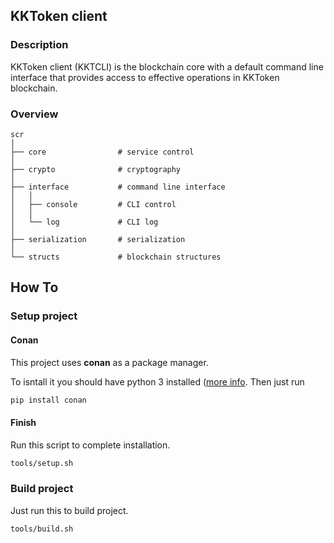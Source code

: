 ## KKToken client

### Description

KKToken client (KKTCLI) is the blockchain core with 
a default command line interface that provides 
access to effective operations in KKToken blockchain.

### Overview

    scr
    │
    ├── core                # service control
    │
    ├── crypto              # cryptography
    │
    ├── interface           # command line interface
    │   │
    │   ├── console         # CLI control
    │   │
    │   └── log             # CLI log
    │
    ├── serialization       # serialization
    │
    └── structs             # blockchain structures

## How To

### Setup project

#### Conan

This project uses **conan** as a package manager.

To isntall it you should have python 3 installed ([more info](https://docs.conan.io/en/latest/installation.html). Then just run

``` sh
pip install conan
```

#### Finish

Run this script to complete installation.

``` sh
tools/setup.sh
```

### Build project

Just run this to build project.

``` sh
tools/build.sh
```
